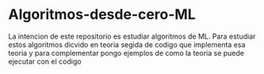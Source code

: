 # Algoritmos-desde-cero-ML

La intencion de este repositorio es estudiar algoritmos de ML. Para estudiar estos algoritmos dicvido en teoria segida de codigo que implementa esa teoria y para complementar pongo ejemplos de como la teoria se puede ejecutar con el codigo
